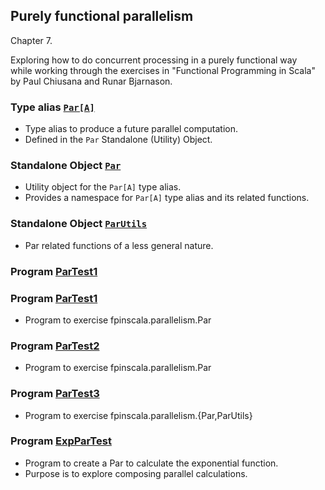 ## Purely functional parallelism

Chapter 7.

Exploring how to do concurrent processing in a purely functional way<br>
while working through the exercises in "Functional Programming in Scala"<br>
by Paul Chiusana and Runar Bjarnason.

### Type alias [`Par[A]`](https://github.com/grscheller/scheller-linux-archive/blob/master/fpinscala/src/main/scala/fpinscala/parallelism/Par.scala)
* Type alias to produce a future parallel computation.
* Defined in the `Par` Standalone (Utility) Object.

### Standalone Object [`Par`](https://github.com/grscheller/scheller-linux-archive/blob/master/fpinscala/src/main/scala/fpinscala/parallelism/Par.scala)
* Utility object for the `Par[A]` type alias.
* Provides a namespace for `Par[A]` type alias and its related functions. 

### Standalone Object [`ParUtils`](https://github.com/grscheller/scheller-linux-archive/blob/master/fpinscala/src/main/scala/fpinscala/parallelism/ParUtils.scala)
* Par related functions of a less general nature.

### Program [ParTest1](exerciseCode/ParTest1.scala)
### Program [ParTest1](exerciseCode/ParTest1.scala)
* Program to exercise fpinscala.parallelism.Par 

### Program [ParTest2](exerciseCode/ParTest2.scala)
* Program to exercise fpinscala.parallelism.Par 

### Program [ParTest3](exerciseCode/ParTest3.scala)
* Program to exercise fpinscala.parallelism.{Par,ParUtils}

### Program [ExpParTest](exerciseCode/ExpParTest.scala)
* Program to create a Par to calculate the exponential function.
* Purpose is to explore composing parallel calculations.
